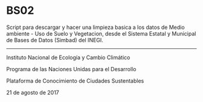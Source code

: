 # BS02

Script para descargar y hacer una limpieza basica a los datos de Medio ambiente - Uso de Suelo y Vegetacion, desde el Sistema Estatal y Municipal de Bases de Datos (Simbad) del INEGI.


----------

Instituto Nacional de Ecología y Cambio Climático

Programa de las Naciones Unidas para el Desarrollo

Plataforma de Conocimiento de Ciudades Sustentables

21 de agosto de 2017

